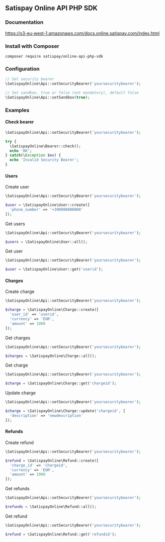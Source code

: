 ## Satispay Online API PHP SDK

### Documentation
https://s3-eu-west-1.amazonaws.com/docs.online.satispay.com/index.html

### Install with Composer
`composer require satispay/online-api-php-sdk`

### Configuration
```php
// Set security bearer
\SatispayOnline\Api::setSecurityBearer('yoursecuritybearer');

// Set sandbox, true or false (not mandatory), default false
\SatispayOnline\Api::setSandbox(true);
```

### Examples

#### Check bearer

```php
\SatispayOnline\Api::setSecurityBearer('yoursecuritybearer');

try {
  \SatispayOnline\Bearer::check();
  echo 'OK';
} catch(\Exception $ex) {
  echo 'Invalid Security Bearer';
}
```

#### Users

Create user
```php
\SatispayOnline\Api::setSecurityBearer('yoursecuritybearer');

$user = \SatispayOnline\User::create([
  'phone_number' => '+390000000000'
]);
```

Get users
```php
\SatispayOnline\Api::setSecurityBearer('yoursecuritybearer');

$users = \SatispayOnline\User::all();
```

Get user
```php
\SatispayOnline\Api::setSecurityBearer('yoursecuritybearer');

$user = \SatispayOnline\User::get('userid');
```

#### Charges

Create charge
```php
\SatispayOnline\Api::setSecurityBearer('yoursecuritybearer');

$charge = \SatispayOnline\Charge::create([
  'user_id' => 'userid',
  'currency' => 'EUR',
  'amount' => 1000
]);
```

Get charges
```php
\SatispayOnline\Api::setSecurityBearer('yoursecuritybearer');

$charges = \SatispayOnline\Charge::all();
```

Get charge
```php
\SatispayOnline\Api::setSecurityBearer('yoursecuritybearer');

$charge = \SatispayOnline\Charge::get('chargeid');
```

Update charge
```php
\SatispayOnline\Api::setSecurityBearer('yoursecuritybearer');

$charge = \SatispayOnline\Charge::update('chargeid', [
  'description' => 'newdescription'
]);
```

#### Refunds

Create refund
```php
\SatispayOnline\Api::setSecurityBearer('yoursecuritybearer');

$refund = \SatispayOnline\Refund::create([
  'charge_id' => 'chargeid',
  'currency' => 'EUR',
  'amount' => 1000
]);
```

Get refunds
```php
\SatispayOnline\Api::setSecurityBearer('yoursecuritybearer');

$refunds = \SatispayOnline\Refund::all();
```

Get refund
```php
\SatispayOnline\Api::setSecurityBearer('yoursecuritybearer');

$refund = \SatispayOnline\Refund::get('refundid');
```
